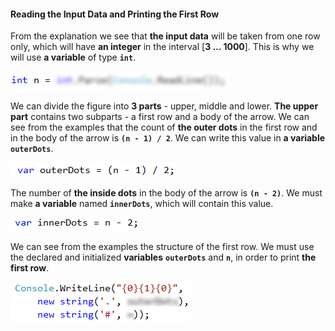 #### Reading the Input Data and Printing the First Row

From the explanation we see that **the input data** will be taken from one row only, which will have **an integer** in the interval [**3 … 1000**]. This is why we will use **a variable** of type **`int`**.

![](/assets/chapter-6-2-images/04.Arrow-01.png)
		
We can divide the figure into **3 parts** - upper, middle and lower. **The upper part** contains two subparts - a first row and a body of the arrow. We can see from the examples that the count of **the outer dots** in the first row and in the body of the arrow is **`(n - 1) / 2`**. We can write this value in **a variable** **`outerDots`**. 

![](/assets/chapter-6-2-images/04.Arrow-02.png)
		
The number of **the inside dots** in the body of the arrow is **`(n - 2)`**. We must make **a variable** named **`innerDots`**, which will contain this value.

![](/assets/chapter-6-2-images/04.Arrow-03.png)
		
We can see from the examples the structure of the first row. We must use the declared and initialized **variables** **`outerDots`** and **`n`**, in order to print **the first row**.

![](/assets/chapter-6-2-images/04.Arrow-04.png)